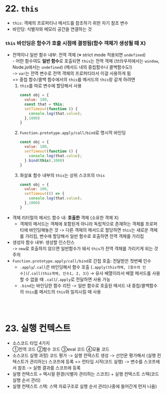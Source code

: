 # 22. `this`
- `this`: 객체의 프로퍼티나 메서드를 참조하기 위한 자기 참조 변수
- 바인딩: 식별자와 메모리 공간을 연결하는 것
### `this` 바인딩은 함수가 호출 시점에 결정됨(함수 객체가 생성될 때 X)<br>
- 전역이나 일반 함수 내부: 전역 객체 (※ strict mode 적용되면 `undefined`)<br>
  -&nbsp;어떤 함수여도 **일반 함수**로 호출되면 `this`는 전역 객체 (브라우저에서는 `window`, Node.js에서는 `undefined`) (메서드 내의 중첩함수나 콜백함수도!)<br>
  -> `var`는 전역 변수로 전역 객체의 프로퍼티라서 이걸 사용하게 됨<br>
  => 중첩 함수/콜백 함수에서의 `this`를 메서드의 `this`랑 같게 하려면
  1. `this`를 따로 변수에 할당해서 사용
      ```javascript
      const obj = {
        value: 100,
        const that = this;
        setTimeout(function () {
          console.log(that.value);
        },1000)
      }
      ```
  2. `Function.prototype.apply/call/bind`로 명시적 바인딩
      ```javascript
      const obj = {
        value: 100,
        setTimeout(function () {
          console.log(that.value);
        }.bind(this),1000)
      }
      ```
  3. 화살표 함수 내부의 `this`는 상위 스코프의 `this`
      ```javascript
      const obj = {
        value: 100,
        setTimeout(() => {
          console.log(that.value);
        },1000)
      }
      ```
- 객체 리터럴의 메서드 함수 내: **호출한** 객체 (소유한 객체 X)
  - 객체의 메서드는 객체에 포함된게 아니라 독립적으로 존재하는 객체를 프로퍼티에 바인딩해놓은 것 -> 다른 객체의 메서드로 할당하면 `this`는 새로운 객체를 가리킴, 변수에 할당해서 일반 함수로 호출하면 전역 객체를 가리킴
- 생성자 함수 내부: 생성할 인스턴스<br>
  -> `new`로 호출하지 않으면 일반함수가 돼서 `this`가 전역 객체를 가리키게 되는 것 주의
- `Function.prototype.apply/call/bind`로 간접 호출: 전달받은 첫번째 인수<br>
  - `.apply`/`.call`은 바인딩해서 함수 호출 (`.apply(this객체, [함수의 인수])`/`.call(this객체, 인수1, 2, 3)`) -> 유사 배열이라서 배열 메서드를 사용할 수 없을 때 `.call`/`.apply`로 전달하면 사용 가능 
  - `.bind`는 바인딩한 함수 리턴 -> 일반 함수로 호출된 메서드 내 중첩/콜백함수의 `this`를 메서드의 `this`와 일치시킬 때 사용

<br><Br>

# 23. 실행 컨텍스트
- 소스코드 타입 4가지<br>①전역 코드 ②함수 코드 ③eval 코드  ④모듈 코드
- 소스코드 실행 과정) 코드 평가 -> 실행 컨텍스트 생성 -> 선언문 평가해서 (실행 컨텍스트가 관리하는) 스코프에 등록 => 런타임 시작(코드 실행) -> 변수를 스코프에서 참조 -> 실행 결과를 스코프에 등록
- 실행 컨텍스트 = 렉시컬 환경(식별자 관리하는 스코프) + 실행 컨텍스트 스택(코드 실행 순서 관리)
- 실행 컨텍스트 스택: 스택 자료구조로 실행 순서 관리(나중에 들어간게 먼저 나옴)